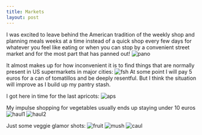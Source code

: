 ```yaml
---
title: Markets
layout: post
---
```

I was excited to leave behind the American tradition of the weekly shop and planning meals weeks at a time instead of a quick shop every few days for whatever you feel like eating or when you can stop by a convenient street market and for the most part that has panned out!
![pano]({{site.baseurl}}/assets/images/markets/pano.jpg)

It almost makes up for how inconvenient it is to find things that are normally present in US supermarkets in major cities:
![fsh]({{site.baseurl}}/assets/images/markets/fsh.jpg)
At some point I will pay 5 euros for a can of tomatillos and be deeply resentful. But I think the situation will improve as I build up my pantry stash.

I got here in time for the last apricots: 
![aps]({{site.baseurl}}/assets/images/markets/aps.jpg)

My impulse shopping for vegetables usually ends up staying under 10 euros
![haul1]({{site.baseurl}}/assets/images/markets/haul1.jpg)
![haul2]({{site.baseurl}}/assets/images/markets/haul2.jpg)

Just some veggie glamor shots:
![fruit]({{site.baseurl}}/assets/images/markets/fruit.jpg)
![mush]({{site.baseurl}}/assets/images/markets/mush.jpg)
![caul]({{site.baseurl}}/assets/images/markets/caul.jpg)
